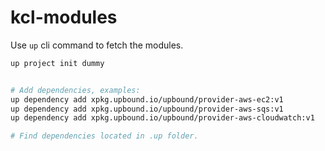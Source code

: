 # kcl-modules

Use `up` cli command to fetch the modules.

```bash
up project init dummy


# Add dependencies, examples:
up dependency add xpkg.upbound.io/upbound/provider-aws-ec2:v1
up dependency add xpkg.upbound.io/upbound/provider-aws-sqs:v1
up dependency add xpkg.upbound.io/upbound/provider-aws-cloudwatch:v1

# Find dependencies located in .up folder.
```
